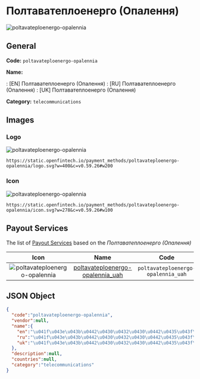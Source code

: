 
# Полтаватеплоенерго (Опалення) 
![poltavateploenergo-opalennia](https://static.openfintech.io/payment_methods/poltavateploenergo-opalennia/logo.svg?w=400&c=v0.59.26#w200)  

## General 
**Code:** `poltavateploenergo-opalennia` 
 
**Name:** 
 
:	[EN] Полтаватеплоенерго (Опалення) 
:	[RU] Полтаватеплоенерго (Опалення) 
:	[UK] Полтаватеплоенерго (Опалення) 
 
**Category:** `telecommunications` 
 

## Images 

### Logo 
![poltavateploenergo-opalennia](https://static.openfintech.io/payment_methods/poltavateploenergo-opalennia/logo.svg?w=400&c=v0.59.26#w200)  

```
https://static.openfintech.io/payment_methods/poltavateploenergo-opalennia/logo.svg?w=400&c=v0.59.26#w200
```  

### Icon 
![poltavateploenergo-opalennia](https://static.openfintech.io/payment_methods/poltavateploenergo-opalennia/icon.svg?w=278&c=v0.59.26#w100)  

```
https://static.openfintech.io/payment_methods/poltavateploenergo-opalennia/icon.svg?w=278&c=v0.59.26#w100
```  

## Payout Services 
 
The list of [Payout Services](/payout-services/) based on the _Полтаватеплоенерго (Опалення)_ 

|Icon|Name|Code| 
|:---:|:---:|:---:| 
|![poltavateploenergo-opalennia](https://static.openfintech.io/payout_methods/poltavateploenergo-opalennia/icon.svg?w=278&c=v0.59.26#w40) |[poltavateploenergo-opalennia_uah](/payout-services/poltavateploenergo-opalennia_uah/)|`poltavateploenergo-opalennia_uah`| 
 

## JSON Object 

```json
{
  "code":"poltavateploenergo-opalennia",
  "vendor":null,
  "name":{
    "en":"\u041f\u043e\u043b\u0442\u0430\u0432\u0430\u0442\u0435\u043f\u043b\u043e\u0435\u043d\u0435\u0440\u0433\u043e (\u041e\u043f\u0430\u043b\u0435\u043d\u043d\u044f)",
    "ru":"\u041f\u043e\u043b\u0442\u0430\u0432\u0430\u0442\u0435\u043f\u043b\u043e\u0435\u043d\u0435\u0440\u0433\u043e (\u041e\u043f\u0430\u043b\u0435\u043d\u043d\u044f)",
    "uk":"\u041f\u043e\u043b\u0442\u0430\u0432\u0430\u0442\u0435\u043f\u043b\u043e\u0435\u043d\u0435\u0440\u0433\u043e (\u041e\u043f\u0430\u043b\u0435\u043d\u043d\u044f)"
  },
  "description":null,
  "countries":null,
  "category":"telecommunications"
}
```  
